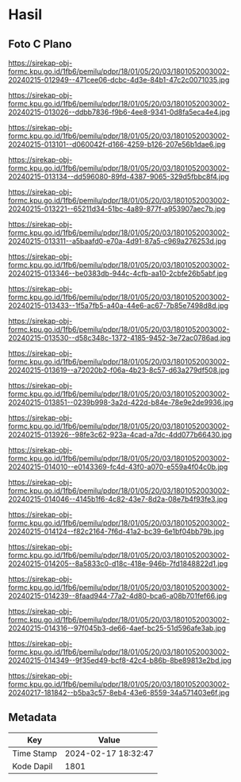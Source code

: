 # Hasil

## Foto C Plano

https://sirekap-obj-formc.kpu.go.id/1fb6/pemilu/pdpr/18/01/05/20/03/1801052003002-20240215-012949--471cee06-dcbc-4d3e-84b1-47c2c0071035.jpg

https://sirekap-obj-formc.kpu.go.id/1fb6/pemilu/pdpr/18/01/05/20/03/1801052003002-20240215-013026--ddbb7836-f9b6-4ee8-9341-0d8fa5eca4e4.jpg

https://sirekap-obj-formc.kpu.go.id/1fb6/pemilu/pdpr/18/01/05/20/03/1801052003002-20240215-013101--d060042f-d166-4259-b126-207e56b1dae6.jpg

https://sirekap-obj-formc.kpu.go.id/1fb6/pemilu/pdpr/18/01/05/20/03/1801052003002-20240215-013134--dd596080-89fd-4387-9065-329d5fbbc8f4.jpg

https://sirekap-obj-formc.kpu.go.id/1fb6/pemilu/pdpr/18/01/05/20/03/1801052003002-20240215-013221--65211d34-51bc-4a89-877f-a953907aec7b.jpg

https://sirekap-obj-formc.kpu.go.id/1fb6/pemilu/pdpr/18/01/05/20/03/1801052003002-20240215-013311--a5baafd0-e70a-4d91-87a5-c969a276253d.jpg

https://sirekap-obj-formc.kpu.go.id/1fb6/pemilu/pdpr/18/01/05/20/03/1801052003002-20240215-013346--be0383db-944c-4cfb-aa10-2cbfe26b5abf.jpg

https://sirekap-obj-formc.kpu.go.id/1fb6/pemilu/pdpr/18/01/05/20/03/1801052003002-20240215-013433--1f5a7fb5-a40a-44e6-ac67-7b85e7498d8d.jpg

https://sirekap-obj-formc.kpu.go.id/1fb6/pemilu/pdpr/18/01/05/20/03/1801052003002-20240215-013530--d58c348c-1372-4185-9452-3e72ac0786ad.jpg

https://sirekap-obj-formc.kpu.go.id/1fb6/pemilu/pdpr/18/01/05/20/03/1801052003002-20240215-013619--a72020b2-f06a-4b23-8c57-d63a279df508.jpg

https://sirekap-obj-formc.kpu.go.id/1fb6/pemilu/pdpr/18/01/05/20/03/1801052003002-20240215-013851--0239b998-3a2d-422d-b84e-78e9e2de9936.jpg

https://sirekap-obj-formc.kpu.go.id/1fb6/pemilu/pdpr/18/01/05/20/03/1801052003002-20240215-013926--98fe3c62-923a-4cad-a7dc-4dd077b66430.jpg

https://sirekap-obj-formc.kpu.go.id/1fb6/pemilu/pdpr/18/01/05/20/03/1801052003002-20240215-014010--e0143369-fc4d-43f0-a070-e559a4f04c0b.jpg

https://sirekap-obj-formc.kpu.go.id/1fb6/pemilu/pdpr/18/01/05/20/03/1801052003002-20240215-014046--4145b1f6-4c82-43e7-8d2a-08e7b4f93fe3.jpg

https://sirekap-obj-formc.kpu.go.id/1fb6/pemilu/pdpr/18/01/05/20/03/1801052003002-20240215-014124--f82c2164-7f6d-41a2-bc39-6e1bf04bb79b.jpg

https://sirekap-obj-formc.kpu.go.id/1fb6/pemilu/pdpr/18/01/05/20/03/1801052003002-20240215-014205--8a5833c0-d18c-418e-946b-7fd1848822d1.jpg

https://sirekap-obj-formc.kpu.go.id/1fb6/pemilu/pdpr/18/01/05/20/03/1801052003002-20240215-014239--8faad944-77a2-4d80-bca6-a08b701fef66.jpg

https://sirekap-obj-formc.kpu.go.id/1fb6/pemilu/pdpr/18/01/05/20/03/1801052003002-20240215-014316--97f045b3-de66-4aef-bc25-51d596afe3ab.jpg

https://sirekap-obj-formc.kpu.go.id/1fb6/pemilu/pdpr/18/01/05/20/03/1801052003002-20240215-014349--9f35ed49-bcf8-42c4-b86b-8be89813e2bd.jpg

https://sirekap-obj-formc.kpu.go.id/1fb6/pemilu/pdpr/18/01/05/20/03/1801052003002-20240217-181842--b5ba3c57-8eb4-43e6-8559-34a571403e6f.jpg


## Metadata

| Key        | Value               |
| ---------- | ------------------- |
| Time Stamp | 2024-02-17 18:32:47 |
| Kode Dapil | 1801                |



